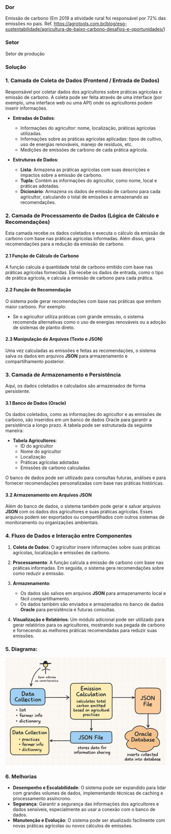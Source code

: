 ### **Dor**
Emissão de carbono (Em 2019 a atividade rural foi responsável por 72% das emissões no pais. Ref. https://agrotools.com.br/blog/esg-sustentabilidade/agricultura-de-baixo-carbono-desafios-e-oportunidades/)

### **Setor**
Setor de produção

### **Solução**

### 1. **Camada de Coleta de Dados** (Frontend / Entrada de Dados)

Responsável por coletar dados dos agricultores sobre práticas agrícolas e emissão de carbono. A coleta pode ser feita através de uma interface (por exemplo, uma interface web ou uma API) onde os agricultores podem inserir informações.

- **Entradas de Dados**:
    - Informações do agricultor: nome, localização, práticas agrícolas utilizadas.
    - Informações sobre as práticas agrícolas aplicadas: tipos de cultivo, uso de energias renováveis, manejo de resíduos, etc.
    - Medições de emissões de carbono de cada prática agrícola.
  
- **Estruturas de Dados**:
    - **Lista**: Armazena as práticas agrícolas com suas descrições e impactos sobre a emissão de carbono.
    - **Tupla**: Contém as informações do agricultor, como nome, local e práticas adotadas.
    - **Dicionário**: Armazena os dados de emissão de carbono para cada agricultor, calculando o total de emissões e armazenando as recomendações.

### 2. **Camada de Processamento de Dados** (Lógica de Cálculo e Recomendações)

Esta camada recebe os dados coletados e executa o cálculo da emissão de carbono com base nas práticas agrícolas informadas. Além disso, gera recomendações para a redução da emissão de carbono.

#### 2.1 **Função de Cálculo de Carbono**
A função calcula a quantidade total de carbono emitido com base nas práticas agrícolas fornecidas. Ela recebe os dados de entrada, como o tipo de prática agrícola, e calcula a emissão de carbono para cada prática.

#### 2.2 **Função de Recomendação**
O sistema pode gerar recomendações com base nas práticas que emitem maior carbono. Por exemplo:
- Se o agricultor utiliza práticas com grande emissão, o sistema recomenda alternativas como o uso de energias renováveis ou a adoção de sistemas de plantio direto.
  
#### 2.3 **Manipulação de Arquivos (Texto e JSON)**
Uma vez calculadas as emissões e feitas as recomendações, o sistema salva os dados em arquivos **JSON** para armazenamento e compartilhamento posterior.

### 3. **Camada de Armazenamento e Persistência**

Aqui, os dados coletados e calculados são armazenados de forma persistente.

#### 3.1 **Banco de Dados (Oracle)**

Os dados coletados, como as informações do agricultor e as emissões de carbono, são inseridos em um banco de dados Oracle para garantir a persistência a longo prazo. A tabela pode ser estruturada da seguinte maneira:

- **Tabela Agricultores**:
    - ID do agricultor
    - Nome do agricultor
    - Localização
    - Práticas agrícolas adotadas
    - Emissões de carbono calculadas

O banco de dados pode ser utilizado para consultas futuras, análises e para fornecer recomendações personalizadas com base nas práticas históricas.

#### 3.2 **Armazenamento em Arquivos JSON**
Além do banco de dados, o sistema também pode gerar e salvar arquivos **JSON** com os dados dos agricultores e suas práticas agrícolas. Esses arquivos podem ser exportados ou compartilhados com outros sistemas de monitoramento ou organizações ambientais.

### 4. **Fluxo de Dados e Interação entre Componentes**

1. **Coleta de Dados**: O agricultor insere informações sobre suas práticas agrícolas, localização e emissões de carbono.
   
2. **Processamento**: A função calcula a emissão de carbono com base nas práticas informadas. Em seguida, o sistema gera recomendações sobre como reduzir a emissão.

3. **Armazenamento**:
    - Os dados são salvos em arquivos **JSON** para armazenamento local e fácil compartilhamento.
    - Os dados também são enviados e armazenados no banco de dados **Oracle** para persistência e futuras consultas.

4. **Visualização e Relatórios**: Um módulo adicional pode ser utilizado para gerar relatórios para os agricultores, mostrando sua pegada de carbono e fornecendo as melhores práticas recomendadas para reduzir suas emissões.

### 5. **Diagrama:**

<img src="https://github.com/RevoluxAI/fase2-cap6/blob/main/assets/diagram.png" alt="Diagrama da arquitertura de software" >


### 6. **Melhorias**

- **Desempenho e Escalabilidade**: O sistema pode ser expandido para lidar com grandes volumes de dados, implementando técnicas de caching e processamento assíncrono.
- **Segurança**: Garantir a segurança das informações dos agricultores e dados sensíveis, especialmente ao usar a conexão com o banco de dados.
- **Manutenção e Evolução**: O sistema pode ser atualizado facilmente com novas práticas agrícolas ou novos cálculos de emissões.
